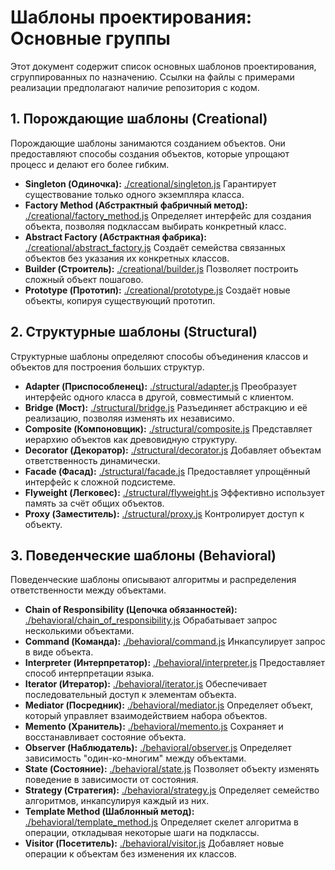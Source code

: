 # Шаблоны проектирования: Основные группы

Этот документ содержит список основных шаблонов проектирования, сгруппированных по назначению.  Ссылки на файлы с примерами реализации предполагают наличие репозитория с кодом.

## 1. Порождающие шаблоны (Creational)

Порождающие шаблоны занимаются созданием объектов. Они предоставляют способы создания объектов, которые упрощают процесс и делают его более гибким.

* **Singleton (Одиночка):** [./creational/singleton.js](./creational/singleton.js)  Гарантирует существование только одного экземпляра класса.
* **Factory Method (Абстрактный фабричный метод):** [./creational/factory_method.js](./creational/factory_method.js)  Определяет интерфейс для создания объекта, позволяя подклассам выбирать конкретный класс.
* **Abstract Factory (Абстрактная фабрика):** [./creational/abstract_factory.js](./creational/abstract_factory.js)  Создаёт семейства связанных объектов без указания их конкретных классов.
* **Builder (Строитель):** [./creational/builder.js](./creational/builder.js)  Позволяет построить сложный объект пошагово.
* **Prototype (Прототип):** [./creational/prototype.js](./creational/prototype.js)  Создаёт новые объекты, копируя существующий прототип.


## 2. Структурные шаблоны (Structural)

Структурные шаблоны определяют способы объединения классов и объектов для построения больших структур.

* **Adapter (Приспособленец):** [./structural/adapter.js](./structural/adapter.js)  Преобразует интерфейс одного класса в другой, совместимый с клиентом.
* **Bridge (Мост):** [./structural/bridge.js](./structural/bridge.js)  Разъединяет абстракцию и её реализацию, позволяя изменять их независимо.
* **Composite (Компоновщик):** [./structural/composite.js](./structural/composite.js)  Представляет иерархию объектов как древовидную структуру.
* **Decorator (Декоратор):** [./structural/decorator.js](./structural/decorator.js)  Добавляет объектам ответственность динамически.
* **Facade (Фасад):** [./structural/facade.js](./structural/facade.js)  Предоставляет упрощённый интерфейс к сложной подсистеме.
* **Flyweight (Легковес):** [./structural/flyweight.js](./structural/flyweight.js)  Эффективно использует память за счёт общих объектов.
* **Proxy (Заместитель):** [./structural/proxy.js](./structural/proxy.js)  Контролирует доступ к объекту.


## 3. Поведенческие шаблоны (Behavioral)

Поведенческие шаблоны описывают алгоритмы и распределения ответственности между объектами.

* **Chain of Responsibility (Цепочка обязанностей):** [./behavioral/chain_of_responsibility.js](./behavioral/chain_of_responsibility.js)  Обрабатывает запрос несколькими объектами.
* **Command (Команда):** [./behavioral/command.js](./behavioral/command.js)  Инкапсулирует запрос в виде объекта.
* **Interpreter (Интерпретатор):** [./behavioral/interpreter.js](./behavioral/interpreter.js)  Предоставляет способ интерпретации языка.
* **Iterator (Итератор):** [./behavioral/iterator.js](./behavioral/iterator.js)  Обеспечивает последовательный доступ к элементам объекта.
* **Mediator (Посредник):** [./behavioral/mediator.js](./behavioral/mediator.js)  Определяет объект, который управляет взаимодействием набора объектов.
* **Memento (Хранитель):** [./behavioral/memento.js](./behavioral/memento.js)  Сохраняет и восстанавливает состояние объекта.
* **Observer (Наблюдатель):** [./behavioral/observer.js](./behavioral/observer.js)  Определяет зависимость "один-ко-многим" между объектами.
* **State (Состояние):** [./behavioral/state.js](./behavioral/state.js)  Позволяет объекту изменять поведение в зависимости от состояния.
* **Strategy (Стратегия):** [./behavioral/strategy.js](./behavioral/strategy.js)  Определяет семейство алгоритмов, инкапсулируя каждый из них.
* **Template Method (Шаблонный метод):** [./behavioral/template_method.js](./behavioral/template_method.js)  Определяет скелет алгоритма в операции, откладывая некоторые шаги на подклассы.
* **Visitor (Посетитель):** [./behavioral/visitor.js](./behavioral/visitor.js)  Добавляет новые операции к объектам без изменения их классов.
